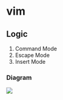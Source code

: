 # vim

## Logic
1) Command Mode
2) Escape Mode
3) Insert Mode

### Diagram
[<img src="https://i.imgur.com/Z23BgTl.png">](https://i.imgur.com/Z23BgTl.png)
